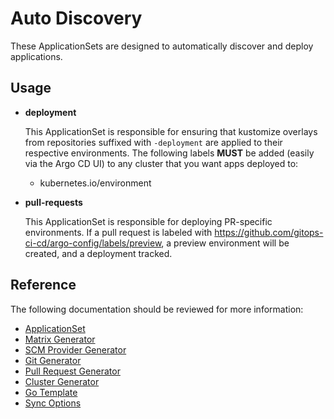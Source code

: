 # Auto Discovery

These ApplicationSets are designed to automatically discover and deploy applications.

## Usage

- **deployment**

  This ApplicationSet is responsible for ensuring that kustomize overlays from repositories suffixed with `-deployment` are applied to their respective environments. The following labels **MUST** be added (easily via the Argo CD UI) to any cluster that you want apps deployed to:

  - kubernetes.io/environment

- **pull-requests**

  This ApplicationSet is responsible for deploying PR-specific environments. If a pull request is labeled with <https://github.com/gitops-ci-cd/argo-config/labels/preview>, a preview environment will be created, and a deployment tracked.

## Reference

The following documentation should be reviewed for more information:

- [ApplicationSet](https://argo-cd.readthedocs.io/en/latest/operator-manual/applicationset/)
- [Matrix Generator](https://argo-cd.readthedocs.io/en/latest/operator-manual/applicationset/Generators-Matrix/)
- [SCM Provider Generator](https://argo-cd.readthedocs.io/en/latest/operator-manual/applicationset/Generators-SCM-Provider/)
- [Git Generator](https://argo-cd.readthedocs.io/en/latest/operator-manual/applicationset/Generators-Git/)
- [Pull Request Generator](https://argo-cd.readthedocs.io/en/latest/operator-manual/applicationset/Generators-Pull-Request/)
- [Cluster Generator](https://argo-cd.readthedocs.io/en/latest/operator-manual/applicationset/Generators-Cluster/)
- [Go Template](https://argo-cd.readthedocs.io/en/latest/operator-manual/applicationset/GoTemplate/)
- [Sync Options](https://argo-cd.readthedocs.io/en/latest/user-guide/sync-options/)
